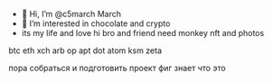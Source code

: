 - 👋 Hi, I’m @c5march March
- 👀 I’m interested in chocolate and crypto
- its my life and love
hi bro and friend
need monkey nft and photos
<!--- its my life
c5march/c5march is a ✨ special ✨ repository because its `README.md` (this file) appears on your GitHub profile.
You can click the Preview link to take a look at your changes.
---> btc eth xch arb op apt dot atom ksm zeta 
пора собраться и подготовить проект
фиг знает что это
